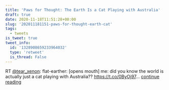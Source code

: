 ```yaml
---
title: 'Paws for Thought: The Earth Is a Cat Playing with Australia'
draft: true
date: 2020-11-18T11:51:28+00:00
slug: '202011181151-paws-for-thought-earth-cat'
tags:
  - tweets
is_tweet: true
tweet_info:
  id: '1328908659233964032'
  type: 'retweet'
  is_thread: False
---
```




RT [@tear_xenon](https://x.com/tear_xenon): flat-earther: [opens mouth]
me: did you know the world is actually just a cat playing with Australia?? <https://t.co/0ByOj97>… [continue reading](https://x.com/sytelus/status/1328908659233964032)
